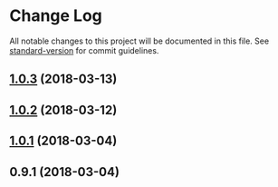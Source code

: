 # Change Log

All notable changes to this project will be documented in this file. See [standard-version](https://github.com/conventional-changelog/standard-version) for commit guidelines.

<a name="1.0.3"></a>
## [1.0.3](https://github.com/ojkelly/bunjil/compare/v1.0.2...v1.0.3) (2018-03-13)



<a name="1.0.2"></a>
## [1.0.2](https://github.com/ojkelly/bunjil/compare/v1.0.1...v1.0.2) (2018-03-12)



<a name="1.0.1"></a>
## [1.0.1](https://github.com/ojkelly/bunjil/compare/v0.9.1...v1.0.1) (2018-03-04)



<a name="0.9.1"></a>
## 0.9.1 (2018-03-04)
